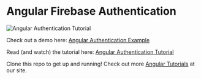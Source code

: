 # Angular Firebase Authentication

![Angular Authentication Tutorial](https://s3.amazonaws.com/coursetro/posts/32-full.png)

Check out a demo here: [Angular Authentication Example](https://coursetro.com/preview/angular-auth-demo/)

Read (and watch) the tutorial here: [Angular Authentication Tutorial](https://coursetro.com/posts/code/32/Create-a-Full-Angular-Authentication-System-with-Firebase)

Clone this repo to get up and running! Check out more [Angular Tutorials](https://coursetro.com) at our site.
